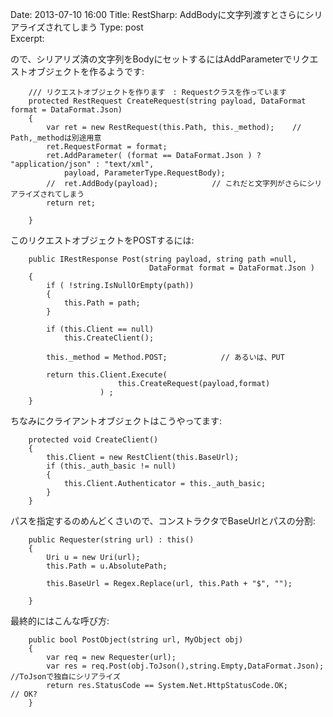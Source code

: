 Date: 2013-07-10  16:00
Title:  RestSharp: AddBodyに文字列渡すとさらにシリアライズされてしまう
Type: post  
Excerpt:   

ので、シリアリズ済の文字列をBodyにセットするにはAddParameterでリクエストオブジェクトを作るようです:

        /// リクエストオブジェクトを作ります　: Requestクラスを作っています
        protected RestRequest CreateRequest(string payload, DataFormat format = DataFormat.Json)
        {
            var ret = new RestRequest(this.Path, this._method);    // Path,_methodは別途用意
            ret.RequestFormat = format;
            ret.AddParameter( (format == DataFormat.Json ) ? "application/json" : "text/xml", 
                payload, ParameterType.RequestBody);
            //  ret.AddBody(payload);            // これだと文字列がさらにシリアライズされてしまう
            return ret;

        }

        
このリクエストオブジェクトをPOSTするには:

        public IRestResponse Post(string payload, string path =null, 
                                   DataFormat format = DataFormat.Json )
        {   
            if ( !string.IsNullOrEmpty(path))    
            {   
                this.Path = path;
            }   

            if (this.Client == null)
                this.CreateClient();

            this._method = Method.POST;            // あるいは、PUT

            return this.Client.Execute(
                            this.CreateRequest(payload,format)
                        ) ;
        }   
     
ちなみにクライアントオブジェクトはこうやってます:


        protected void CreateClient()
        {
            this.Client = new RestClient(this.BaseUrl);
            if (this._auth_basic != null)
            {
                this.Client.Authenticator = this._auth_basic;
            }
        }        

パスを指定するのめんどくさいので、コンストラクタでBaseUrlとパスの分割:


        public Requester(string url) : this()
        {
            Uri u = new Uri(url);
            this.Path = u.AbsolutePath;

            this.BaseUrl = Regex.Replace(url, this.Path + "$", "");

        }

最終的にはこんな呼び方:


        public bool PostObject(string url, MyObject obj)
        {
            var req = new Requester(url);
            var res = req.Post(obj.ToJson(),string.Empty,DataFormat.Json);    //ToJsonで独自にシリアライズ
            return res.StatusCode == System.Net.HttpStatusCode.OK;            // OK?
        }